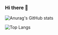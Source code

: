 ### Hi there 👋

![Anurag's GitHub stats](https://github-readme-stats.vercel.app/api?username=linch1&show_icons=true&theme=radical)

![Top Langs](https://github-readme-stats.vercel.app/api/top-langs/?username=linch1&layout=compact)

<!--
**Linch1/Linch1** is a ✨ _special_ ✨ repository because its `README.md` (this file) appears on your GitHub profile.

Here are some ideas to get you started:

- 🔭 I’m currently working on ...
- 🌱 I’m currently learning ...
- 👯 I’m looking to collaborate on ...
- 🤔 I’m looking for help with ...
- 💬 Ask me about ...
- 📫 How to reach me: ...
- 😄 Pronouns: ...
- ⚡ Fun fact: ...
-->
